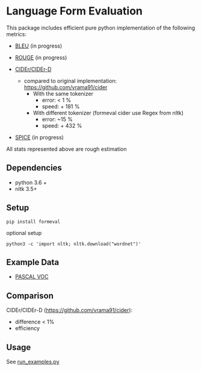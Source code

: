 # Language Form Evaluation

This package includes efficient pure python implementation of the following metrics:

* [BLEU](https://www.aclweb.org/anthology/P02-1040.pdf) (in progress)
* [ROUGE](https://www.aclweb.org/anthology/W04-1013.pdf) (in progress)  
* [CIDEr/CIDEr-D](https://arxiv.org/pdf/1411.5726.pdf)
    * compared to original implementation: https://github.com/vrama91/cider
      * With the same tokenizer
        * error: < 1 %
        * speed: + 181 %
      * With different tokenizer (formeval cider use Regex from nltk)
        * error: ~15 %
        * speed: + 432 %
  
* [SPICE](https://arxiv.org/pdf/1607.08822.pdf) (in progress)

All stats represented above are rough estimation

## Dependencies

* python 3.6 +
* nltk 3.5+

## Setup

    pip install formeval

optional setup

    python3 -c 'import nltk; nltk.download("wordnet")'

## Example Data

* [PASCAL VOC](http://host.robots.ox.ac.uk/pascal/VOC/)
    

## Comparison
CIDEr/CIDEr-D (https://github.com/vrama91/cider):
* difference < 1%
* efficiency 

## Usage

See [run_examples.py](https://github.com/sudongqi/lfeval/blob/main/run_examples.py)